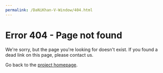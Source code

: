 ```yaml
---
permalink: /DaNiKhan-V-Window/404.html
---
```


# Error 404 - Page not found

We're sorry, but the page you're looking for doesn't exist.
If you found a dead link on this page, please contact us.

Go back to the [project homepage](/DaNiKhan-V-Window/).
